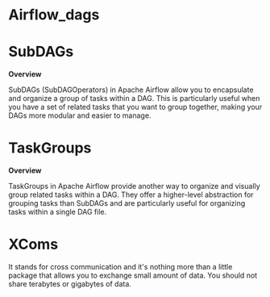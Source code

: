 # Airflow_dags

# SubDAGs
**Overview**

SubDAGs (SubDAGOperators) in Apache Airflow allow you to encapsulate and organize a group of tasks within a DAG. This is particularly useful when you have a set of related tasks that you want to group together, making your DAGs more modular and easier to manage.

# TaskGroups
**Overview**

TaskGroups in Apache Airflow provide another way to organize and visually group related tasks within a DAG. They offer a higher-level abstraction for grouping tasks than SubDAGs and are particularly useful for organizing tasks within a single DAG file.

# XComs
It stands for cross communication and it's nothing more than a little package that allows you to exchange
small amount of data.
You should not share terabytes or gigabytes of data.
